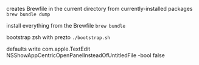creates Brewfile in the current directory from currently-installed packages
`brew bundle dump`

install everything from the Brewfile
`brew bundle`

bootstrap zsh with prezto
`./bootstrap.sh`

defaults write com.apple.TextEdit NSShowAppCentricOpenPanelInsteadOfUntitledFile -bool false

